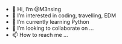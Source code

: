 - 👋 Hi, I’m @M3nsing
- 👀 I’m interested in coding, travelling, EDM
- 🌱 I’m currently learning Python
- 💞️ I’m looking to collaborate on ...
- 📫 How to reach me ...

<!---
M3nsing/M3nsing is a ✨ special ✨ repository because its `README.md` (this file) appears on your GitHub profile.
You can click the Preview link to take a look at your changes.
--->
